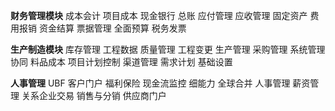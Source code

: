 **财务管理模块**
成本会计
项目成本
现金银行
总账
应付管理
应收管理
固定资产
费用报销
资金结算
票据管理
全面预算
税务发票

**生产制造模块**
库存管理
工程数据
质量管理
工程变更
生产管理
采购管理
系统管理
协同
料品成本
项目计划控制
渠道管理
需求计划
基础设置

**人事管理**
UBF
客户门户
福利保险
现金流监控
细能力
全球合并
人事管理
薪资管理
关系企业交易
销售与分销
供应商门户